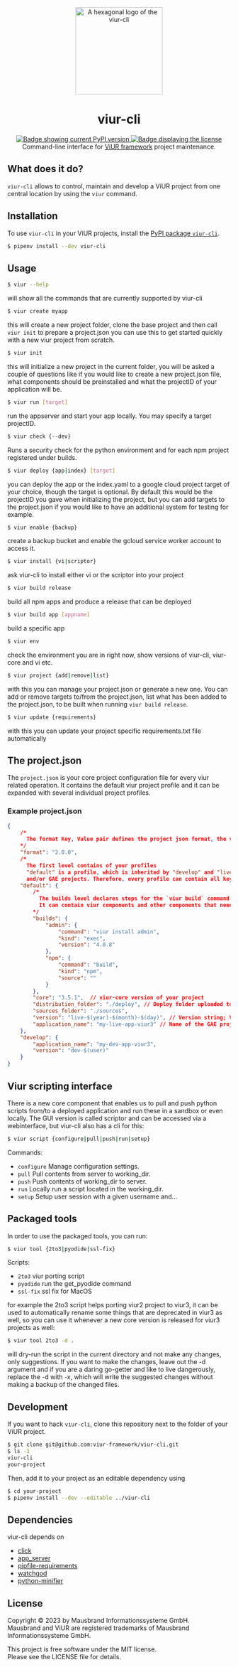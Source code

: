 <div align="center">
    <img src="https://github.com/viur-framework/viur-artwork/raw/main/icons/icon-cli.svg" height="196" alt="A hexagonal logo of the viur-cli" title="viur-cli">
    <h1>viur-cli</h1>
    <a href="https://pypi.org/project/viur-cli/">
        <img alt="Badge showing current PyPI version" title="PyPI" src="https://img.shields.io/pypi/v/viur-cli">
    </a>
    <a href="LICENSE">
        <img src="https://img.shields.io/github/license/viur-framework/viur-cli" alt="Badge displaying the license" title="License badge">
    </a>
    <br>
    Command-line interface for <a href="https://www.viur.dev">ViUR framework</a> project maintenance.
</div>

## What does it do?
`viur-cli` allows to control, maintain and develop a ViUR project from one central location by using the `viur` command.


## Installation

To use `viur-cli` in your ViUR projects, install the [PyPI package `viur-cli`](https://pypi.org/project/pipenv/).

```bash
$ pipenv install --dev viur-cli
```

## Usage

```sh
$ viur --help
```
will show all the commands that are currently supported by viur-cli

```sh
$ viur create myapp
```
this will create a new project folder, clone the base project and then call `viur init` to prepare a project.json
you can use this to get started quickly with a new viur project from scratch.

```sh
$ viur init
```
this will initialize a new project in the current folder, you will be asked a couple of questions like if 
you would like to create a new project.json file, what components should be preinstalled and what the 
projectID of your application will be.

```sh
$ viur run [target]
```
run the appserver and start your app locally. You may specify a target projectID.

```sh
$ viur check {--dev}
```
Runs a security check for the python environment and for each npm project registered under builds.

```sh
$ viur deploy {app|index} [target]
```
you can deploy the app or the index.yaml to a google cloud project target of your choice, though the target is optional.
By default this would be the projectID you gave when initializing the project, but you can add targets to the project.json
if you would like to have an additional system for testing for example.

```sh
$ viur enable {backup}
```
create a backup bucket and enable the gcloud service worker account to access it.


```sh
$ viur install {vi|scriptor}
```
ask viur-cli to install either vi or the scriptor into your project

```sh
$ viur build release
```
build all npm apps and produce a release that can be deployed

```sh
$ viur build app [appname]
```
build a specific app

```sh
$ viur env
```
check the environment you are in right now, show versions of viur-cli, viur-core and vi etc.

```sh
$ viur project {add|remove|list}
```
with this you can manage your project.json or generate a new one. You can add or remove targets to/from the 
project.json, list what has been added to the project.json, to be built when running `viur build release`.

```sh
$ viur update {requirements}
```
with this you can update your project specific requirements.txt file automatically

## The project.json
The `project.json` is your core project configuration file for every viur related operation.
It contains the default viur project profile and it can be expanded with several individual project profiles.

### Example project.json
```json
{
    /* 
      The format Key, Value pair defines the project json format, the viur-cli uses
    */
    "format": "2.0.0",
    /*
      The first level contains of your profiles
      "default" is a profile, which is inherited by "develop" and "live" and can be customized for particular versions 
      and/or GAE projects. Therefore, every profile can contain all keys from the "default" profile.*/
    "default": {
        /*
          The builds level declares steps for the `viur build` command.
          It can contain viur components and other components that need to be build before project deployment
        */
        "builds": { 
            "admin": {
                "command": "viur install admin",
                "kind": "exec",
                "version": "4.0.8"
            },
            "npm": {
                "command": "build",
                "kind": "npm",
                "source": ""
            }
        },
        "core": "3.5.1",  // viur-core version of your project
        "distribution_folder": "./deploy", // Deploy folder uploaded to GAE
        "sources_folder": "./sources",
        "version": "live-$(year)-$(month)-$(day)", // Version string; Variables can be used here.
        "application_name": "my-live-app-viur3" // Name of the GAE project *4
    },
    "develop": {  
        "application_name": "my-dev-app-viur3", 
        "version": "dev-$(user)"  
    }
}

```

## Viur scripting interface

There is a new core component that enables us to pull and push python scripts from/to a deployed application and run these in a sandbox or even locally.
The GUI version is called scriptor and can be accessed via a webinterface, but viur-cli also has a cli for this:

```sh
$ viur script {configure|pull|push|run|setup}
```
Commands:
- `configure`  Manage configuration settings.
- `pull`       Pull contents from server to working_dir.
- `push`       Push contents of working_dir to server.
- `run`        Locally run a script located in the working_dir.
- `setup`      Setup user session with a given username and...


## Packaged tools

In order to use the packaged tools, you can run:

```sh
$ viur tool {2to3|pyodide|ssl-fix}
```
Scripts:
- `2to3`     viur porting script
- `pyodide`  run the get_pyodide command
- `ssl-fix`  ssl fix for MacOS

for example the 2to3 script helps porting viur2 project to viur3, it can be used to automatically rename some things that are deprecated 
in viur3 as well, so you can use it whenever a new core version is released for viur3 projects as well:

```sh
$ viur tool 2to3 -d .
```
will dry-run the script in the current directory and not make any changes, only suggestions. If you want to make the changes, 
leave out the -d argument and if you are a daring go-getter and like to live dangerously, replace the -d with -x, 
which will write the suggested changes without making a backup of the changed files.

## Development

If you want to hack `viur-cli`, clone this repository next to the folder of your ViUR project.

```sh
$ git clone git@github.com:viur-framework/viur-cli.git
$ ls -1
viur-cli
your-project
```

Then, add it to your project as an editable dependency using

```sh
$ cd your-project
$ pipenv install --dev --editable ../viur-cli
```

## Dependencies

viur-cli depends on

* [click](https://click.palletsprojects.com/)
* [app_server](https://github.com/XeoN-GHMB/app_server)
* [pipfile-requirements](https://github.com/frostming/pipfile-requirements)
* [watchgod](https://github.com/samuelcolvin/watchgod)
* [python-minifier](https://github.com/dflook/python-minifier)

## License

Copyright © 2023 by Mausbrand Informationssysteme GmbH.<br>
Mausbrand and ViUR are registered trademarks of Mausbrand Informationssysteme GmbH.

This project is free software under the MIT license.<br>
Please see the LICENSE file for details.
